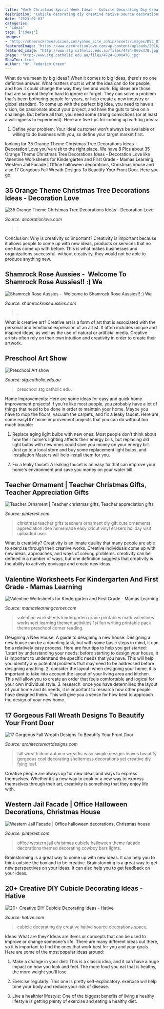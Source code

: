```yaml
---
title: "Work Christmas Spirit Week Ideas - Cubicle Decorating Diy Creative Hative Source Decorations Space"
description: "Cubicle decorating diy creative hative source decorations space"
date: "2023-02-03"
categories:
- "ideas"
tags: ["ideas"]
images:
- "http://shamrockroseaussies.com/yahoo_site_admin/assets/images/DSC_0165.153163002_std.JPG"
featuredImage: "https://www.decorationlove.com/wp-content/uploads/2016/10/Solid-Orange-Christmas-Tree.jpg"
featured_image: "http://www.stg.catholic.edu.au/files/4724-800x470.jpg"
image: "http://www.stg.catholic.edu.au/files/4724-800x470.jpg"
ShowToc: true
author: "Mr. Federico Green"
---
```



What do we mean by big ideas?
When it comes to big ideas, there's no one definitive answer. What matters most is what the idea can do for people, and how it could change the way they live and work. 
Big ideas are those that are so great they're hard to ignore or forget. They can solve a problem that's been bothering people for years, or help create a new industry or global standard. 
To come up with the perfect big idea, you need to have a vision, be passionate about your project, and have the guts to take on a challenge. But before all that, you need some strong convictions (or at least a willingness to experiment). 
Here are five tips for coming up with big ideas: 
1) Define your problem: Your ideal customer won't always be available or willing to do business with you, so define your target market first.

	

		
looking for 35 Orange Theme Christmas Tree Decorations Ideas - Decoration Love you've visit to the right place. We have 8 Pics about 35 Orange Theme Christmas Tree Decorations Ideas - Decoration Love like Valentine Worksheets for Kindergarten and First Grade - Mamas Learning, Western Jail Facade | Office halloween decorations, Christmas house and also 17 Gorgeous Fall Wreath Designs To Beautify Your Front Door. Here you go:
		
    
## 35 Orange Theme Christmas Tree Decorations Ideas - Decoration Love

<img loading=lazy src="https://www.decorationlove.com/wp-content/uploads/2016/10/Solid-Orange-Christmas-Tree.jpg" onerror="this.onerror=null;this.src='https://tse1.mm.bing.net/th?id=OIP.KyirZmXr54dRrOmOLEjCEgHaJ4&amp;pid=15.1';" alt="35 Orange Theme Christmas Tree Decorations Ideas - Decoration Love">

_Source: decorationlove.com_

>. 

	

Conclusion: Why is creativity so important?
Creativity is important because it allows people to come up with new ideas, products or services that no one has come up with before. This is what makes businesses and organizations successful. without creativity, they would not be able to produce anything new.

    
## Shamrock Rose Aussies - ﻿﻿﻿ Welcome To Shamrock Rose Aussies!! :) We

<img loading=lazy src="http://shamrockroseaussies.com/yahoo_site_admin/assets/images/DSC_0165.153163002_std.JPG" onerror="this.onerror=null;this.src='https://tse3.mm.bing.net/th?id=OIP.jpm-jpFmesnEshZAwc_AtwHaE0&amp;pid=15.1';" alt="Shamrock Rose Aussies - ﻿﻿﻿ Welcome to Shamrock Rose Aussies!! :) We">

_Source: shamrockroseaussies.com_

>. 

	

What is creative art?
Creative art is a form of art that is associated with the personal and emotional expression of an artist. It often includes unique and inspired ideas, as well as the use of natural or artificial media. Creative artists often rely on their own intuition and creativity in order to create their artwork.

    
## Preschool Art Show

<img loading=lazy src="http://www.stg.catholic.edu.au/files/4724-800x470.jpg" onerror="this.onerror=null;this.src='https://tse1.mm.bing.net/th?id=OIP.I0tZTnTAYlX5zl-BM4J_OAHaEW&amp;pid=15.1';" alt="Preschool Art show">

_Source: stg.catholic.edu.au_

>preschool stg catholic edu. 

	

Home Improvements: Here are some ideas for easy and quick home improvement projects!
If you're like most people, you probably have a lot of things that need to be done in order to maintain your home. Maybe you have to mop the floors, vacuum the carpets, and fix a leaky faucet. Here are some easyDIY home improvement projects that you can do without too much trouble:
1. Replace aging light bulbs with new ones: Most people don't think about how their home's lighting affects their energy bills, but replacing old light bulbs with new ones could save you money on your energy bill. Just go to a local store and buy some replacement light bulbs, and Installation Masters will help install them for you.

2. Fix a leaky faucet: A leaking faucet is an easy fix that can improve your home's environment and save you money on your water bill.

    
## Teacher Ornament | Teacher Christmas Gifts, Teacher Appreciation Gifts

<img loading=lazy src="https://i.pinimg.com/736x/0c/4b/af/0c4baf7b6bbc28edb90927047cf3ca22.jpg" onerror="this.onerror=null;this.src='https://tse4.mm.bing.net/th?id=OIP.b4e6bq5Wb8QCGATx20La9gHaHa&amp;pid=15.1';" alt="Teacher Ornament | Teacher christmas gifts, Teacher appreciation gifts">

_Source: pinterest.com_

>christmas teacher gifts teachers ornament diy gift cute ornaments appreciation idea homemade easy cricut vinyl erasers holiday visit uploaded user. 

	

What is creativity?
Creativity is an innate quality that many people are able to exercise through their creative works. Creative individuals come up with new ideas, approaches, and ways of solving problems. creativity can be defined in a number of ways, but one definition suggests that creativity is the ability to actively envisage and create new ideas.

    
## Valentine Worksheets For Kindergarten And First Grade - Mamas Learning

<img loading=lazy src="http://www.mamaslearningcorner.com/wp-content/uploads/2015/02/Valentine-Worksheets-Kindergarten-First-Grade.jpg" onerror="this.onerror=null;this.src='https://tse1.mm.bing.net/th?id=OIP.FJY6_zgTdGEr1wJTSyz_fwHaLH&amp;pid=15.1';" alt="Valentine Worksheets for Kindergarten and First Grade - Mamas Learning">

_Source: mamaslearningcorner.com_

>valentine worksheets kindergarten grade printables math valentines worksheet learning themed activities 1st fun writing printable pack theme preschool corner reading. 

	

Designing a New House: A guide to designing a new house.
Designing a new house can be a daunting task, but with some basic steps in mind, it can be a relatively easy process. Here are four tips to help you get started: 1.start by understanding your needs: before starting to design your house, it is important to understand the specific needs that you have. This will help you identify any potential problems that may need to be addressed before designing anything. 2. consider the layout: when designing your home, it is important to take into account the layout of your living area and kitchen. This will allow you to create an order that feels comfortable and logical for your own individual style. 3. research: once you have determined the layout of your home and its needs, it is important to research how other people have designed theirs. This will give you a sense for how best to approach the design of your new home. 
    
## 17 Gorgeous Fall Wreath Designs To Beautify Your Front Door

<img loading=lazy src="http://www.architectureartdesigns.com/wp-content/uploads/2015/08/648-630x945.jpg" onerror="this.onerror=null;this.src='https://tse3.mm.bing.net/th?id=OIP.iZzAR1y-9d-wDK-g9rj0kQHaLH&amp;pid=15.1';" alt="17 Gorgeous Fall Wreath Designs To Beautify Your Front Door">

_Source: architectureartdesigns.com_

>fall wreath door autumn wreaths easy simple designs leaves beautify gorgeous cool decorating shelterness decorations yet creative diy fying leaf. 

	

Creative people are always up for new ideas and ways to express themselves. Whether it’s a new way to cook or a new way to express themselves through their art, creativity is something that they enjoy life with.

    
## Western Jail Facade | Office Halloween Decorations, Christmas House

<img loading=lazy src="https://i.pinimg.com/736x/6a/8f/50/6a8f508673b99e1ac0b253f50fbcc2a6--western-christmas-office-cubicle.jpg" onerror="this.onerror=null;this.src='https://tse2.mm.bing.net/th?id=OIP.CSQM5blyQCHecOGGILXFAgHaLK&amp;pid=15.1';" alt="Western Jail Facade | Office halloween decorations, Christmas house">

_Source: pinterest.com_

>office western jail christmas cubicle halloween theme facade decorations themed decorating cowboy bars lights. 

	

Brainstorming is a great way to come up with new ideas. It can help you to think outside the box and to be creative. Brainstorming is a great way to get new perspectives on your ideas. It can also help you to get feedback on your ideas.

    
## 20+ Creative DIY Cubicle Decorating Ideas - Hative

<img loading=lazy src="https://hative.com/wp-content/uploads/2014/06/cubicle-decorating-ideas/4-cubicle-decorating-ideas.jpg" onerror="this.onerror=null;this.src='https://tse3.mm.bing.net/th?id=OIP.VHOx8lixeW7JpfU3SP7vlgHaJ4&amp;pid=15.1';" alt="20+ Creative DIY Cubicle Decorating Ideas - Hative">

_Source: hative.com_

>cubicle decorating diy creative hative source decorations space. 

	

Ideas: What are they?
Ideas are items or concepts that can be used to improve or change someone's life. There are many different ideas out there, so it is important to find the ones that work best for you and your goals. Here are some of the most popular ideas around:
1. Make a change in your diet: This is a classic idea, and it can have a huge impact on how you look and feel. The more food you eat that is healthy, the more weight you'll lose.

2. Exercise regularly: This one is pretty self-explanatory. exercise will help tone your body and reduce your risk of disease.

3. Live a healthier lifestyle: One of the biggest benefits of living a healthy lifestyle is getting plenty of exercise and eating a healthy diet.

